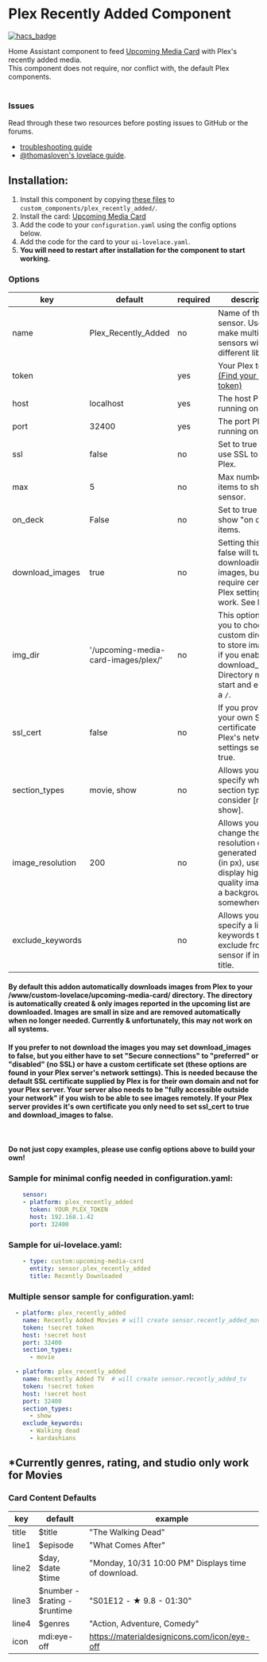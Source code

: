 # Plex Recently Added Component
[![hacs_badge](https://img.shields.io/badge/HACS-Default-41BDF5.svg)](https://github.com/hacs/integration)

Home Assistant component to feed [Upcoming Media Card](https://github.com/NemesisRE/upcoming-media-card) with
Plex's recently added media.</br>
This component does not require, nor conflict with, the default Plex components.</br></br>

### Issues
Read through these two resources before posting issues to GitHub or the forums.
* [troubleshooting guide](https://github.com/NemesisRE/upcoming-media-card/blob/master/troubleshooting.md)
* [@thomasloven's lovelace guide](https://github.com/thomasloven/hass-config/wiki/Lovelace-Plugins).

## Installation:
1. Install this component by copying [these files](https://github.com/NemesisRE/sensor.plex_recently_added/tree/master/custom_components/plex_recently_added) to `custom_components/plex_recently_added/`.
2. Install the card: [Upcoming Media Card](https://github.com/NemesisRE/upcoming-media-card)
3. Add the code to your `configuration.yaml` using the config options below.
4. Add the code for the card to your `ui-lovelace.yaml`.
5. **You will need to restart after installation for the component to start working.**

### Options

| key | default | required | description
| --- | --- | --- | ---
| name | Plex_Recently_Added | no | Name of the sensor. Useful to make multiple sensors with different libraries.
| token | | yes | Your Plex token [(Find your Plex token)](https://support.plex.tv/articles/204059436-finding-an-authentication-token-x-plex-token/)
| host | localhost | yes | The host Plex is running on.
| port | 32400 | yes | The port Plex is running on.
| ssl | false | no | Set to true if you use SSL to access Plex.
| max | 5 | no | Max number of items to show in sensor.
| on_deck | False | no | Set to true to show "on deck" items.
| download_images | true | no | Setting this to false will turn off downloading of images, but will require certain Plex settings to work. See below.
| img_dir | '/upcoming-media-card-images/plex/' | no | This option allows you to choose a custom directory to store images in if you enable download_images. Directory must start and end with a `/`.
| ssl_cert | false | no | If you provide your own SSL certificate in Plex's network settings set this to true.
| section_types | movie, show | no | Allows you to specify which section types to consider [movie, show].
| image_resolution | 200 | no | Allows you to change the resolution of the generated images (in px), useful to display higher quality images as a background somewhere.
| exclude_keywords |  | no | Allows you to specify a list of keywords to be exclude from the sensor if in the title.

#### By default this addon automatically downloads images from Plex to your /www/custom-lovelace/upcoming-media-card/ directory. The directory is automatically created & only images reported in the upcoming list are downloaded. Images are small in size and are removed automatically when no longer needed. Currently & unfortunately, this may not work on all systems.

#### If you prefer to not download the images you may set download_images to false, but you either have to set "Secure connections" to "preferred" or "disabled" (no SSL) or have a custom certificate set (these options are found in your Plex server's network settings). This is needed because the default SSL certificate supplied by Plex is for their own domain and not for your Plex server. Your server also needs to be "fully accessible outside your network" if you wish to be able to see images remotely. If your Plex server provides it's own certificate you only need to set ssl_cert to true and download_images to false.

</br></br>
**Do not just copy examples, please use config options above to build your own!**
### Sample for minimal config needed in configuration.yaml:
```yaml
    sensor:
    - platform: plex_recently_added
      token: YOUR_PLEX_TOKEN
      host: 192.168.1.42
      port: 32400
```
### Sample for ui-lovelace.yaml:
```yaml
    - type: custom:upcoming-media-card
      entity: sensor.plex_recently_added
      title: Recently Downloaded
```
### Multiple sensor sample for configuration.yaml:
```yaml
  - platform: plex_recently_added
    name: Recently Added Movies # will create sensor.recently_added_movies
    token: !secret token
    host: !secret host
    port: 32400
    section_types:
      - movie

  - platform: plex_recently_added
    name: Recently Added TV  # will create sensor.recently_added_tv
    token: !secret token
    host: !secret host
    port: 32400
    section_types:
      - show
    exclude_keywords:
      - Walking dead
      - kardashians
```

## \*Currently genres, rating, and studio only work for Movies
### Card Content Defaults

| key | default | example |
| --- | --- | --- |
| title | $title | "The Walking Dead" |
| line1 | $episode | "What Comes After" |
| line2 | $day, $date $time | "Monday, 10/31 10:00 PM" Displays time of download.|
| line3 | $number - $rating - $runtime | "S01E12 - ★ 9.8 - 01:30"
| line4 | $genres | "Action, Adventure, Comedy" |
| icon | mdi:eye-off | https://materialdesignicons.com/icon/eye-off
